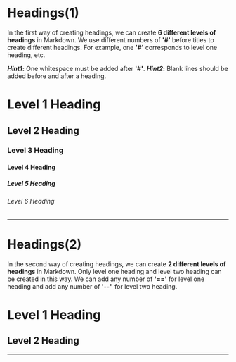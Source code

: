 # Headings(1)

In the first way of creating headings, we can create **6 different levels of headings** in Markdown. We use different numbers of **'#'** before titles to create different headings. For example, one **'#'** corresponds to level one heading, etc.

**_Hint1_:** One whitespace must be added after **'#'**.
**_Hint2_:** Blank lines should be added before and after a heading.

# Level 1 Heading

## Level 2 Heading

### Level 3 Heading

#### Level 4 Heading

##### Level 5 Heading

###### Level 6 Heading

-------------

# Headings(2)

In the second way of creating headings, we can create **2 different levels of headings** in Markdown. Only level one heading and level two heading can be created in this way. We can add any number of **'=='** for level one heading and add any number of **'--"** for level two heading.


Level 1 Heading
==

Level 2 Heading
--

-------------

